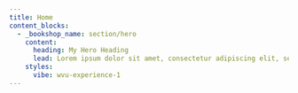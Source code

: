 ```yaml
---
title: Home
content_blocks:
  - _bookshop_name: section/hero
    content:
      heading: My Hero Heading
      lead: Lorem ipsum dolor sit amet, consectetur adipiscing elit, sed do eiusmod tempor incididunt ut labore.
    styles:
      vibe: wvu-experience-1
---
```

